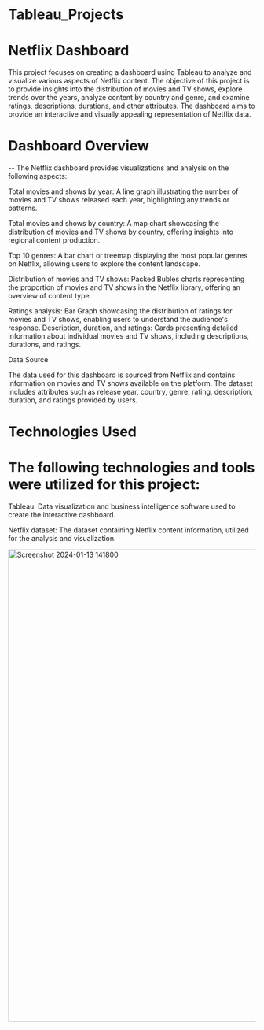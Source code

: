 # Tableau_Projects
# Netflix Dashboard

This project focuses on creating a dashboard using Tableau to analyze and visualize various aspects of Netflix content. The objective of this project is to provide insights into the distribution of movies and TV shows, explore trends over the years, analyze content by country and genre, and examine ratings, descriptions, durations, and other attributes. The dashboard aims to provide an interactive and visually appealing representation of Netflix data.

# Dashboard Overview

-- The Netflix dashboard provides visualizations and analysis on the following aspects:

Total movies and shows by year: A line graph illustrating the number of movies and TV shows released each year, highlighting any trends or patterns.

Total movies and shows by country: A map chart showcasing the distribution of movies and TV shows by country, offering insights into regional content production.

Top 10 genres: A bar chart or treemap displaying the most popular genres on Netflix, allowing users to explore the content landscape.

Distribution of movies and TV shows: Packed Bubles charts representing the proportion of movies and TV shows in the Netflix library, offering an overview of content type.

Ratings analysis: Bar Graph showcasing the distribution of ratings for movies and TV shows, enabling users to understand the audience's response. Description, duration, and ratings: Cards presenting detailed information about individual movies and TV shows, including descriptions, durations, and ratings.

Data Source

The data used for this dashboard is sourced from Netflix and contains information on movies and TV shows available on the platform. The dataset includes attributes such as release year, country, genre, rating, description, duration, and ratings provided by users.

# Technologies Used

# The following technologies and tools were utilized for this project:

Tableau: Data visualization and business intelligence software used to create the interactive dashboard.

Netflix dataset: The dataset containing Netflix content information, utilized for the analysis and visualization.

<img width="960" alt="Screenshot 2024-01-13 141800" src="https://github.com/PotlachervuSrilatha/Tableau_Projects/assets/97737090/aa83b837-2119-4841-abef-068ea7686880">



